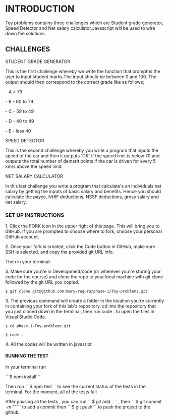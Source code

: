 <H1>INTRODUCTION</H1>
Toy problems contains three challenges which are Student grade generator, Speed Detector and Net salary calculator.Javascript will be used to wire down the solutions.

<h2>CHALLENGES</h2>
 STUDENT GRADE GENERATOR
<P>This is the first challenge whereby we write the function that prompths the user to input student marks.The input should be between 0 and 100. The output should then correspond to the correct grade like as follows;</P>
<p> - A > 79</p>
<p> - B - 60 to 79</p>
<p> - C - 59 to 49</p>
<p> - D - 40 to 49</p>
<p> - E - less 40</p>


SPEED DETECTOR
<p>This is the second challenge whereby you write a program that inputs the speed of the car and then it outputs 'OK' if the speed limit is below 70 and outputs the total number of demerit points if the car is driven for every 5 km/s above the speed limit.</p> 

NET SALARY CALCULATOR
<p>In this last challenge you write a program that calculate's an individuals net salary by getting the inputs of basic salary and benefits. Hence you should calculate the payee, NHIF deductions, NSSF deductions, gross salary and net salary.</p>

<h3>SET UP INSTRUCTIONS</h3>
<p>1. Click the FORK icon in the upper right of this page. This will bring you to GitHub. If you are prompted to choose where to fork, choose your personal GitHub account.</p>
<p>2. Once your fork is created, click the Code button in GitHub, make sure SSH is selected, and copy the provided git URL info.</p>
Then in your terminal:
<p>3. Make sure you're in Development/code (or wherever you're storing your code for the course) and clone the repo to your local machine with git clone followed by the git URL you copied.</p>

```$ git clone git@github.com:mary-ruguru/phase-1/Toy-problems.git```
<p>3. The previous command will create a folder in the location you're currently in containing your fork of this lab's repository. cd into the repository that you just cloned down in the terminal, then run code . to open the files in Visual Studio Code.</p>

```$ cd phase-1-Toy-problems.git```

```$ code .```
<p>4. All the codes will  be written in javasript</p>

<h4> RUNNING THE TEST</h4>
<p> In your terminal run </p>
```$ npm install```
<p> Then run ```$ npm test``` to see the current status of the tests in the terminal. For the moment, all of the tests fail</p>
<p> After passing all the tests , you can run ```$ git add .``` , then ```$ git commit -m ""``` to add a  commit then ```$ git push``` to push the project to the github.


